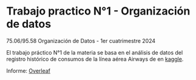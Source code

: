 # Trabajo practico N°1 - Organización de datos
75.06/95.58 Organización de Datos - 1er cuatrimestre 2024

El trabajo práctico N°1 de la materia se basa en el análisis de datos del registro histórico de consumos de la línea aérea Airways de en [kaggle](https://www.kaggle.com/datasets/ghassenkhaled/airways-customer-data).


Informe: [Overleaf](https://es.overleaf.com/2558659562bmxsrkckxrfy#3ae20b)
